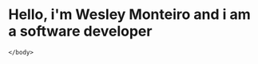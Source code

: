 <html>
    <head>
        <h1>Hello, i'm Wesley Monteiro and i am a software developer</h1>
    </head>
    <body>
        
    </body>
</html>
